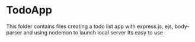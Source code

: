 # TodoApp
This folder contains files creating a todo list app with express.js, ejs, body-parser and using nodemon to launch local server
Its easy to use 
